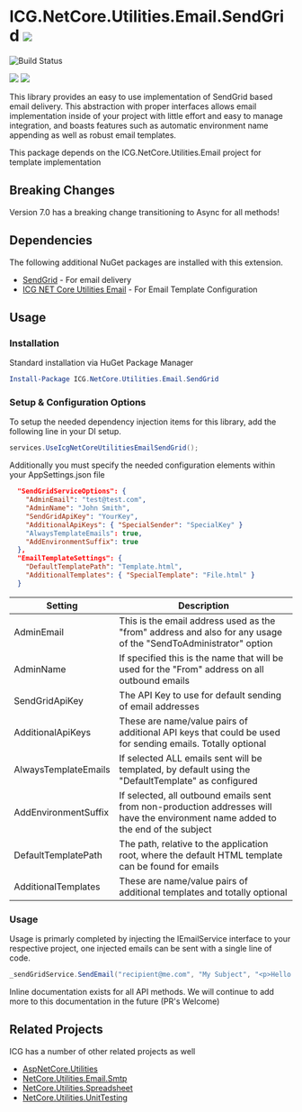 # ICG.NetCore.Utilities.Email.SendGrid ![](https://img.shields.io/github/license/iowacomputergurus/netcore.utilities.email.SendGrid.svg)

![Build Status](https://github.com/IowaComputerGurus/netcore.utilities.email/actions/workflows/ci-build.yml/badge.svg)

![](https://img.shields.io/nuget/v/icg.netcore.utilities.email.sendgrid.svg) ![](https://img.shields.io/nuget/dt/icg.netcore.utilities.email.sendgrid.svg)

This library provides an easy to use implementation of SendGrid based email delivery.  This abstraction with proper interfaces allows email implementation inside of your project with little effort and easy to manage integration, and boasts features such as automatic environment name appending as well as robust email templates.

This package depends on the ICG.NetCore.Utilities.Email project for template implementation

## Breaking Changes

Version 7.0 has a breaking change transitioning to Async for all methods!

## Dependencies
The following additional NuGet packages are installed with this extension.

* [SendGrid](https://www.nuget.org/packages/SendGrid/) - For email delivery
* [ICG NET Core Utilities Email](https://github.com/IowaComputerGurus/netcore.utilities.email) - For Email Template Configuration

## Usage

### Installation
Standard installation via HuGet Package Manager
``` powershell
Install-Package ICG.NetCore.Utilities.Email.SendGrid
```

### Setup & Configuration Options
To setup the needed dependency injection items for this library, add the following line in your DI setup.
``` csharp
services.UseIcgNetCoreUtilitiesEmailSendGrid();
```

Additionally you must specify the needed configuration elements within your AppSettings.json file

``` json
  "SendGridServiceOptions": {
    "AdminEmail": "test@test.com",
    "AdminName": "John Smith",
    "SendGridApiKey": "YourKey",
    "AdditionalApiKeys": { "SpecialSender": "SpecialKey" }
    "AlwaysTemplateEmails": true,
    "AddEnvironmentSuffix": true
  },
  "EmailTemplateSettings": {
    "DefaultTemplatePath": "Template.html",
    "AdditionalTemplates": { "SpecialTemplate": "File.html" }
  }
```


| Setting | Description |
| --- | --- |
| AdminEmail | This is the email address used as the "from" address and also for any usage of the "SendToAdministrator" option |
| AdminName | If specified this is the name that will be used for the "From" address on all outbound emails |
| SendGridApiKey | The API Key to use for default sending of email addresses |
| AdditionalApiKeys | These are name/value pairs of additional API keys that could be used for sending emails.  Totally optional |
| AlwaysTemplateEmails | If selected ALL emails sent will be templated, by default using the "DefaultTemplate" as configured |
| AddEnvironmentSuffix | If selected, all outbound emails sent from non-production addresses will have the environment name added to the end of the subject |
| DefaultTemplatePath | The path, relative to the application root, where the default HTML template can be found for emails |
| AdditionalTemplates | These are name/value pairs of additional templates and totally optional |


### Usage

Usage is primarly completed by injecting the IEmailService interface to your respective project, one injected emails can be sent with a single line of code. 

``` csharp
_sendGridService.SendEmail("recipient@me.com", "My Subject", "<p>Hello!</p>");
```
Inline documentation exists for all API methods. We will continue to add more to this documentation in the future (PR's Welcome)

## Related Projects

ICG has a number of other related projects as well

* [AspNetCore.Utilities](https://www.github.com/iowacomputergurus/aspnetcore.utilities)
* [NetCore.Utilities.Email.Smtp](https://www.github.com/iowacomputergurus/netcore.utilities.Email.Smtp)
* [NetCore.Utilities.Spreadsheet](https://www.github.com/iowacomputergurus/netcore.utilities.spreadsheet)
* [NetCore.Utilities.UnitTesting](https://www.github.com/iowacomputergurus/netcore.utilities.unittesting)
